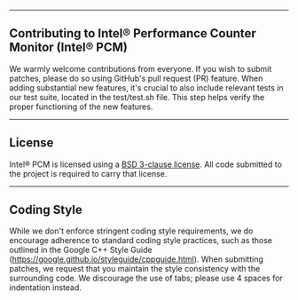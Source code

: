 --------------------------------------------------------------------------------
Contributing to Intel&reg; Performance Counter Monitor (Intel&reg; PCM)
--------------------------------------------------------------------------------

We warmly welcome contributions from everyone. If you wish to submit patches, please do so using GitHub's pull request (PR) feature. When adding substantial new features, it's crucial to also include relevant tests in our test suite, located in the test/test.sh file. This step helps verify the proper functioning of the new features.

--------------------------------------------------------------------------------
License
--------------------------------------------------------------------------------

Intel&reg; PCM is licensed using a [BSD 3-clause license](https://github.com/intel/pcm/blob/master/LICENSE). All code submitted to the project is required to carry that license.

--------------------------------------------------------------------------------
Coding Style
--------------------------------------------------------------------------------

While we don't enforce stringent coding style requirements, we do encourage adherence to standard coding style practices, such as those outlined in the Google C++ Style Guide (https://google.github.io/styleguide/cppguide.html). When submitting patches, we request that you maintain the style consistency with the surrounding code. We discourage the use of tabs; please use 4 spaces for indentation instead.
